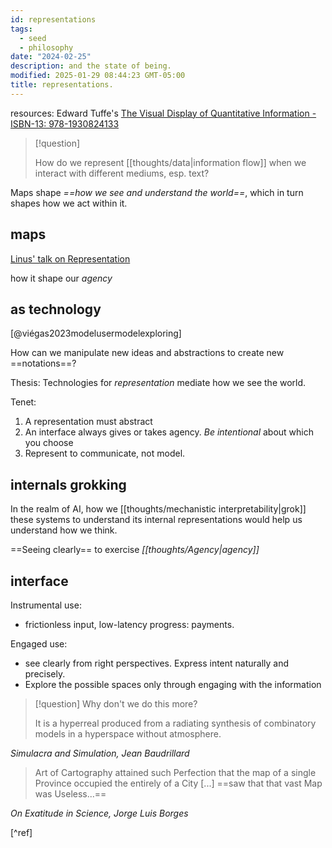 ```yaml
---
id: representations
tags:
  - seed
  - philosophy
date: "2024-02-25"
description: and the state of being.
modified: 2025-01-29 08:44:23 GMT-05:00
title: representations.
---
```


resources: Edward Tuffe's [The Visual Display of Quantitative Information - ISBN-13: 978-1930824133](https://www.edwardtufte.com/book/the-visual-display-of-quantitative-information/)

> [!question]
>
> How do we represent [[thoughts/data|information flow]] when we interact with different mediums, esp. text?

Maps shape _==how we see and understand the world==_, which in turn shapes how we act within it.

## maps

[Linus' talk on Representation](https://www.youtube.com/watch?v=Tt_hDVN5TZE&list=PL_Kh09CR3iHa1ZPi4EsHeqX-1IB3CRLbA&index=2&ab_channel=CharStiles)

how it shape our _agency_

## as technology

[@viégas2023modelusermodelexploring]

How can we manipulate new ideas and abstractions to create new ==notations==?

Thesis: Technologies for _representation_ mediate how we see the world.

Tenet:

1. A representation must abstract
2. An interface always gives or takes agency. _Be intentional_ about which you choose
3. Represent to communicate, not model.

## internals grokking

In the realm of AI, how we [[thoughts/mechanistic interpretability|grok]] these systems to understand its internal representations would help us understand how we think.

==Seeing clearly== to exercise _[[thoughts/Agency|agency]]_

## interface

Instrumental use:

- frictionless input, low-latency progress: payments.

Engaged use:

- see clearly from right perspectives. Express intent naturally and precisely.
- Explore the possible spaces only through engaging with the information

> [!question] Why don't we do this more?
>
> It is a hyperreal produced from a radiating synthesis of combinatory models in a hyperspace without atmosphere.

_Simulacra and Simulation, Jean Baudrillard_

> Art of Cartography attained such Perfection that the map of a single Province occupied the entirely of a City [...] ==saw that that vast Map was Useless...==

_On Exatitude in Science, Jorge Luis Borges_

[^ref]
